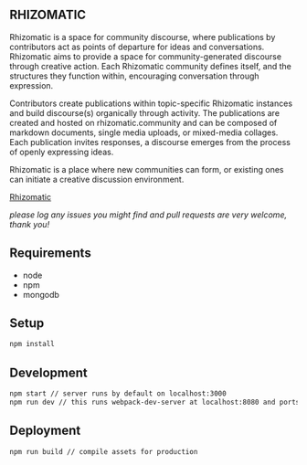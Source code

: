 ## RHIZOMATIC

Rhizomatic is a space for community discourse, where publications by contributors act as points of departure for ideas and conversations. Rhizomatic aims to provide a space for community-generated discourse through creative action. Each Rhizomatic community defines itself, and the structures they function within, encouraging conversation through expression.

Contributors create publications within topic-specific Rhizomatic instances and build discourse(s) organically through activity. The publications are created and hosted on rhizomatic.community and can be composed of markdown documents, single media uploads, or mixed-media collages. Each publication invites responses, a discourse emerges from the process of openly expressing ideas.

Rhizomatic is a place where new communities can form, or existing ones can initiate a creative discussion environment.

[Rhizomatic](http://www.rhizomatic.community)

*please log any issues you might find and pull requests are very welcome, thank you!*

## Requirements

* node
* npm
* mongodb

## Setup

```bash
npm install
```

## Development

```bash
npm start // server runs by default on localhost:3000
npm run dev // this runs webpack-dev-server at localhost:8080 and ports via proxy to mongodb
```

## Deployment

```bash
npm run build // compile assets for production
```
